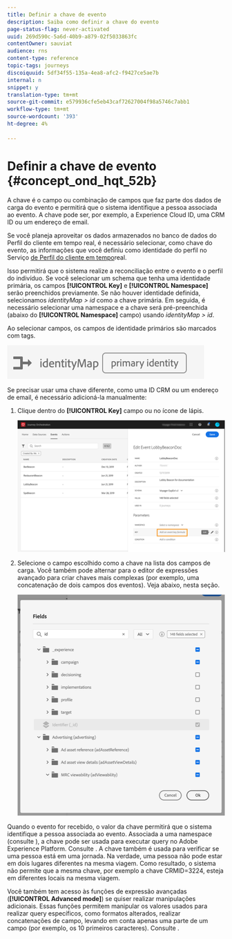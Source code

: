 ```yaml
---
title: Definir a chave de evento
description: Saiba como definir a chave do evento
page-status-flag: never-activated
uuid: 269d590c-5a6d-40b9-a879-02f5033863fc
contentOwner: sauviat
audience: rns
content-type: reference
topic-tags: journeys
discoiquuid: 5df34f55-135a-4ea8-afc2-f9427ce5ae7b
internal: n
snippet: y
translation-type: tm+mt
source-git-commit: e579936cfe5eb43caf72627004f98a5746c7abb1
workflow-type: tm+mt
source-wordcount: '393'
ht-degree: 4%

---
```



# Definir a chave de evento {#concept_ond_hqt_52b}

A chave é o campo ou combinação de campos que faz parte dos dados de carga do evento e permitirá que o sistema identifique a pessoa associada ao evento. A chave pode ser, por exemplo, a Experience Cloud ID, uma CRM ID ou um endereço de email.

Se você planeja aproveitar os dados armazenados no banco de dados do Perfil do cliente em tempo real, é necessário selecionar, como chave do evento, as informações que você definiu como identidade do perfil no Serviço [de Perfil do cliente em tempo](https://docs.adobe.com/content/help/pt-BR/experience-platform/profile/home.html)real.

Isso permitirá que o sistema realize a reconciliação entre o evento e o perfil do indivíduo. Se você selecionar um schema que tenha uma identidade primária, os campos **[!UICONTROL Key]** e **[!UICONTROL Namespace]** serão preenchidos previamente. Se não houver identidade definida, selecionamos _identityMap > id_ como a chave primária. Em seguida, é necessário selecionar uma namespace e a chave será pré-preenchida (abaixo do **[!UICONTROL Namespace]** campo) usando _identityMap > id_.

Ao selecionar campos, os campos de identidade primários são marcados com tags.

![](../assets/primary-identity.png)

Se precisar usar uma chave diferente, como uma ID CRM ou um endereço de email, é necessário adicioná-la manualmente:

1. Clique dentro do **[!UICONTROL Key]** campo ou no ícone de lápis.

   ![](../assets/journey16.png)

1. Selecione o campo escolhido como a chave na lista dos campos de carga. Você também pode alternar para o editor de expressões avançado para criar chaves mais complexas (por exemplo, uma concatenação de dois campos dos eventos). Veja abaixo, nesta seção.

   ![](../assets/journey20.png)

Quando o evento for recebido, o valor da chave permitirá que o sistema identifique a pessoa associada ao evento. Associada a uma namespace (consulte [](../event/selecting-the-namespace.md)), a chave pode ser usada para executar query no Adobe Experience Platform. Consulte [](../building-journeys/about-orchestration-activities.md).
A chave também é usada para verificar se uma pessoa está em uma jornada. Na verdade, uma pessoa não pode estar em dois lugares diferentes na mesma viagem. Como resultado, o sistema não permite que a mesma chave, por exemplo a chave CRMID=3224, esteja em diferentes locais na mesma viagem.

Você também tem acesso às funções de expressão avançadas (**[!UICONTROL Advanced mode]**) se quiser realizar manipulações adicionais. Essas funções permitem manipular os valores usados para realizar query específicos, como formatos alterados, realizar concatenações de campo, levando em conta apenas uma parte de um campo (por exemplo, os 10 primeiros caracteres). Consulte [](../expression/expressionadvanced.md).
